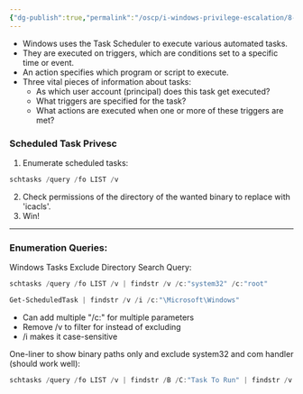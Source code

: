 ```yaml
---
{"dg-publish":true,"permalink":"/oscp/i-windows-privilege-escalation/8-scheduled-tasks/"}
---
```


- Windows uses the Task Scheduler to execute various automated tasks.
- They are executed on triggers, which are conditions set to a specific time or event.
- An action specifies which program or script to execute.
- Three vital pieces of information about tasks:
	- As which user account (principal) does this task get executed?
	- What triggers are specified for the task?
	- What actions are executed when one or more of these triggers are met?

### Scheduled Task Privesc
1. Enumerate scheduled tasks:
```powershell
schtasks /query /fo LIST /v
```
2. Check permissions of the directory of the wanted binary to replace with 'icacls'.
3. Win!

-------
### Enumeration Queries:

Windows Tasks Exclude Directory Search Query:
``` powershell
schtasks /query /fo LIST /v | findstr /v /c:"system32" /c:"root"

Get-ScheduledTask | findstr /v /i /c:"\Microsoft\Windows"
```
- Can add multiple "/c:" for multiple parameters
- Remove /v to filter for instead of excluding
- /i makes it case-sensitive

One-liner to show binary paths only and exclude system32 and com handler (should work well):
``` powershell
schtasks /query /fo LIST /v | findstr /B /C:"Task To Run" | findstr /v /c:"root" /c:"System32" /c:"system32" /c:"COM"
```

